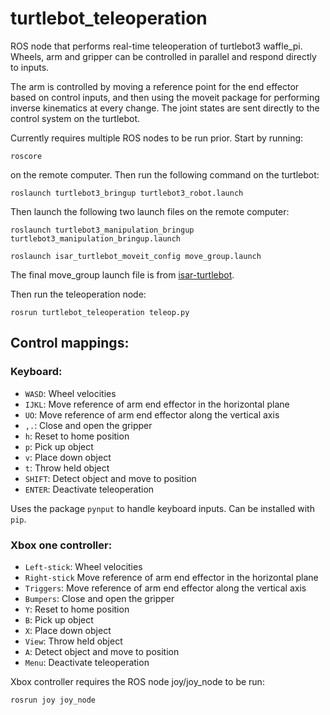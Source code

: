 # turtlebot_teleoperation

ROS node that performs real-time teleoperation of turtlebot3 waffle_pi. Wheels, arm and gripper can be controlled in parallel and respond directly to inputs.

The arm is controlled by moving a reference point for the end effector based on control inputs, and then using the moveit package for performing inverse kinematics at every change. The joint states are sent directly to the control system on the turtlebot.

Currently requires multiple ROS nodes to be run prior. Start by running:

```
roscore
```

on the remote computer. Then run the following command on the turtlebot:

```
roslaunch turtlebot3_bringup turtlebot3_robot.launch
```

Then launch the following two launch files on the remote computer:

```
roslaunch turtlebot3_manipulation_bringup turtlebot3_manipulation_bringup.launch

roslaunch isar_turtlebot_moveit_config move_group.launch
```

The final move_group launch file is from [isar-turtlebot](https://github.com/equinor/isar-turtlebot).


Then run the teleoperation node:

```
rosrun turtlebot_teleoperation teleop.py
```

## Control mappings:

### Keyboard:
* `WASD`: Wheel velocities
* `IJKL`: Move reference of arm end effector in the horizontal plane
* `UO`: Move reference of arm end effector along the vertical axis
* `,.`: Close and open the gripper
* `h`: Reset to home position
* `p`: Pick up object
* `v`: Place down object
* `t`: Throw held object
* `SHIFT`: Detect object and move to position
* `ENTER`: Deactivate teleoperation

Uses the package `pynput` to handle keyboard inputs. Can be installed with `pip`.

### Xbox one controller:
* `Left-stick`: Wheel velocities
* `Right-stick` Move reference of arm end effector in the horizontal plane
* `Triggers`: Move reference of arm end effector along the vertical axis
* `Bumpers`: Close and open the gripper
* `Y`: Reset to home position
* `B`: Pick up object
* `X`: Place down object
* `View`: Throw held object
* `A`: Detect object and move to position
* `Menu`: Deactivate teleoperation

Xbox controller requires the ROS node joy/joy_node to be run:

```
rosrun joy joy_node
```